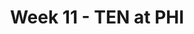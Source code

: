 ---
layout: game
title: Week 11 - TEN at PHI
season: 2006
game_id: 2006_11_TEN_PHI
away_team: TEN
home_team: PHI
---